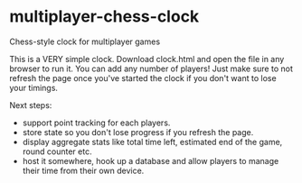 # multiplayer-chess-clock
Chess-style clock for multiplayer games

This is a VERY simple clock. Download clock.html and open the file in any browser to run it. You can add any number of players!
Just make sure to not refresh the page once you've started the clock if you don't want to lose your timings.

Next steps:
- support point tracking for each players.
- store state so you don't lose progress if you refresh the page.
- display aggregate stats like total time left, estimated end of the game, round counter etc.
- host it somewhere, hook up a database and allow players to manage their time from their own device.

